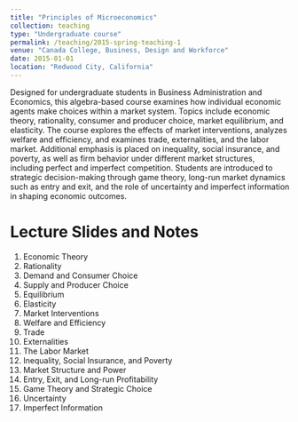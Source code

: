 ```yaml
---
title: "Principles of Microeconomics"
collection: teaching
type: "Undergraduate course"
permalink: /teaching/2015-spring-teaching-1
venue: "Canada College, Business, Design and Workforce"
date: 2015-01-01
location: "Redwood City, California"
---
```


Designed for undergraduate students in Business Administration and Economics, this algebra-based course examines how individual economic agents make choices within a market system. Topics include economic theory, rationality, consumer and producer choice, market equilibrium, and elasticity. The course explores the effects of market interventions, analyzes welfare and efficiency, and examines trade, externalities, and the labor market. Additional emphasis is placed on inequality, social insurance, and poverty, as well as firm behavior under different market structures, including perfect and imperfect competition. Students are introduced to strategic decision-making through game theory, long-run market dynamics such as entry and exit, and the role of uncertainty and imperfect information in shaping economic outcomes.

Lecture Slides and Notes
======
1. Economic Theory
2. Rationality
3. Demand and Consumer Choice
4. Supply and Producer Choice
5. Equilibrium
6. Elasticity
7. Market Interventions
8. Welfare and Efficiency
9. Trade
10. Externalities
11. The Labor Market
12. Inequality, Social Insurance, and Poverty
13. Market Structure and Power
14. Entry, Exit, and Long-run Profitability
15. Game Theory and Strategic Choice
16. Uncertainty
17. Imperfect Information
